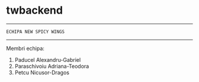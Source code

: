 # twbackend
------------------------------
    ECHIPA NEW SPICY WINGS
------------------------------
Membri echipa:
1. Paducel Alexandru-Gabriel
2. Paraschivoiu Adriana-Teodora
3. Petcu Nicusor-Dragos
